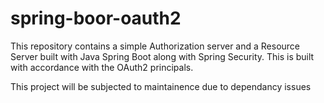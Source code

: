 # spring-boor-oauth2

This repository contains a simple Authorization server and a Resource Server built with Java Spring Boot along with Spring Security. This is built with accordance with the OAuth2 principals.

This project will be subjected to maintainence due to dependancy issues
